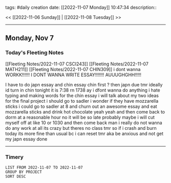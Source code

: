 tags: #daily
creation date: [[2022-11-07 Monday]] 10:47:34
description::

<< [[2022-11-06 Sunday]] | [[2022-11-08 Tuesday]] >> 

---

## Monday, Nov 7

### Today's Fleeting Notes
[[Fleeting Notes/2022-11-07 CSCI243]]
[[Fleeting Notes/2022-11-07 MATH211]]
[[Fleeting Notes/2022-11-07 CHIN309]]
i dont wanna WORKK!!!!!!
I DONT WANNA WRITE ESSAY!!!!!!!
AUUUGHGHH!!!!!

I have to do japn essay and chin essay
chin first ? then japn due tmr
ideally id turn in chin tonight it is 7:38 rn 1738 ay i dfont wanna do anything i hate typing and making words for the chin essay i will talk about my two ideas for the final project i should go to sadler i wonder if they have mozzarella sticks
i could go to sadler at 8 and churn out an awesome essay and eat mozzarella sticks and drink hot chocolate yeah yeah and then come back to dorm at a reasonable hour no it will be so late probably maybe i will cut myself off at like 10 or 1030 and then come back man i really do not wanna do any work at all its crazy but theres no class tmr so if i crash and burn today its more fine than usual bc i can reset tmr aka be anxious and not get my japn essay done

---

### Timery
```toggl
LIST FROM 2022-11-07 TO 2022-11-07
GROUP BY PROJECT
SORT DESC
```